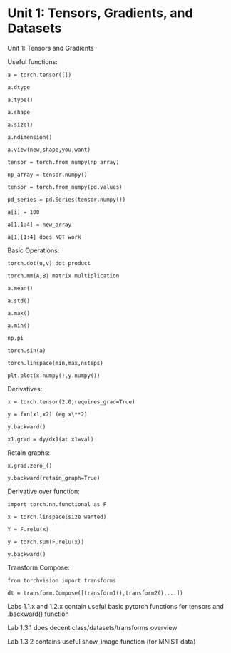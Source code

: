 # Unit 1: Tensors, Gradients, and Datasets

Unit 1: Tensors and Gradients
  
  Useful functions:
  
    a = torch.tensor([])
    
    a.dtype
    
    a.type()
    
    a.shape
    
    a.size()
    
    a.ndimension()
    
    a.view(new,shape,you,want)
    
    tensor = torch.from_numpy(np_array)
    
    np_array = tensor.numpy()
    
    tensor = torch.from_numpy(pd.values)
    
    pd_series = pd.Series(tensor.numpy())
    
    a[i] = 100
    
    a[1,1:4] = new_array
    
    a[1][1:4] does NOT work
    
  Basic Operations:
  
    torch.dot(u,v) dot product
    
    torch.mm(A,B) matrix multiplication
    
    a.mean()
    
    a.std()
    
    a.max()
    
    a.min()
    
    np.pi
    
    torch.sin(a)
    
    torch.linspace(min,max,nsteps)
    
    plt.plot(x.numpy(),y.numpy())
    
  Derivatives:
  
    x = torch.tensor(2.0,requires_grad=True)
    
    y = fxn(x1,x2) (eg x\**2)
    
    y.backward()
    
    x1.grad = dy/dx1(at x1=val)
    
  Retain graphs:
  
    x.grad.zero_()
    
    y.backward(retain_graph=True)
      
  Derivative over function:
  
    import torch.nn.functional as F
    
    x = torch.linspace(size wanted)
    
    Y = F.relu(x)
    
    y = torch.sum(F.relu(x))
    
    y.backward()
      
   Transform Compose:
   
    from torchvision import transforms
    
    dt = transform.Compose([transform1(),transform2(),...])
    
    
  Labs 1.1.x and 1.2.x contain useful basic pytorch functions for tensors and .backward() function
  
  Lab 1.3.1 does decent class/datasets/transforms overview
  
  Lab 1.3.2 contains useful show_image function (for MNIST data)
